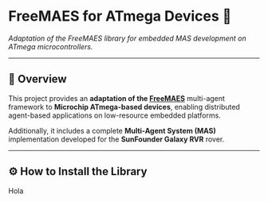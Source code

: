 # FreeMAES for ATmega Devices 🚀  
*Adaptation of the FreeMAES library for embedded MAS development on ATmega microcontrollers.*

---

## 🧩 Overview

This project provides an **adaptation of the [FreeMAES](https://github.com/DRoMarin/FreeMAES.git)** multi-agent framework to **Microchip ATmega-based devices**, enabling distributed agent-based applications on low-resource embedded platforms.

Additionally, it includes a complete **Multi-Agent System (MAS)** implementation developed for the **SunFounder Galaxy RVR** rover.

---

## ⚙️ How to Install the Library

Hola
